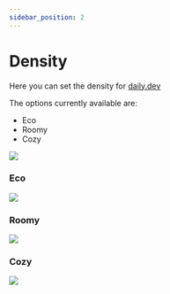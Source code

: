 ```yaml
---
sidebar_position: 2
---
```


# Density

Here you can set the density for [daily.dev](https://daily.dev)

The options currently available are:
- Eco
- Roomy
- Cozy

![](https://daily-now-res.cloudinary.com/image/upload/v1635919502/docs/test7.png)

### Eco

![](https://daily-now-res.cloudinary.com/image/upload/v1635919502/docs/test8.png)

### Roomy

![](https://daily-now-res.cloudinary.com/image/upload/v1635919502/docs/test9.png)

### Cozy

![](https://daily-now-res.cloudinary.com/image/upload/v1635919502/docs/test10.png)
